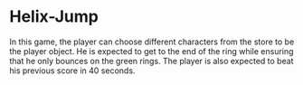 # Helix-Jump

In this game, the player can choose different characters from the store to be the player object. He is expected to get to the end of the ring while ensuring that he only bounces on the green rings. The player is also expected to beat his previous score in 40 seconds.
